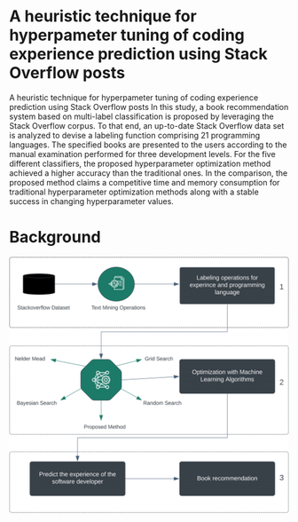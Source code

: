 # A heuristic technique for hyperpameter tuning of coding experience prediction using Stack Overflow posts
A heuristic technique for hyperpameter tuning of coding experience prediction using Stack Overflow posts 
In this study, a book recommendation system based on multi-label classification is proposed by leveraging the Stack Overflow corpus. To that end, an up-to-date Stack Overflow data set is analyzed to devise a labeling function comprising 21 programming languages. The specified books are presented to the users according to the manual examination performed for three development levels. For the five different classifiers, the proposed hyperparameter optimization method achieved a higher accuracy than the traditional ones. In the comparison, the proposed method claims a competitive time and memory consumption for traditional hyperparameter optimization methods along with a stable success in changing hyperparameter values.
# Background
![Alt Text](https://github.com/fatmaaltinsoy/a-heuristic-technique-for-hyperpameter-tuning/blob/main/background.png)
